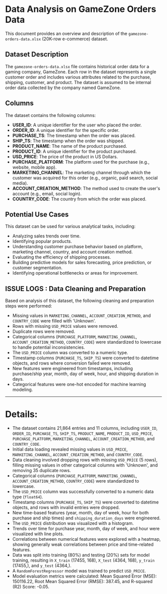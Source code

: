 # Data Analysis on GameZone Orders Data
This document provides an overview and description of the `gamezone-orders-data.xlsx` (20K-row e-commerce) dataset.

## Dataset Description

The `gamezone-orders-data.xlsx` file contains historical order data for a gaming company, GameZone. Each row in the dataset represents a single customer order and includes various attributes related to the purchase, shipping, customer, and product.
The dataset is assumed to be internal order data collected by the company named GameZone.

## Columns

The dataset contains the following columns:

-   **USER_ID**: A unique identifier for the user who placed the order.
-   **ORDER_ID**: A unique identifier for the specific order.
-   **PURCHASE_TS**: The timestamp when the order was placed.
-   **SHIP_TS**: The timestamp when the order was shipped.
-   **PRODUCT_NAME**: The name of the product purchased.
-   **PRODUCT_ID**: A unique identifier for the product purchased.
-   **USD_PRICE**: The price of the product in US Dollars.
-   **PURCHASE_PLATFORM**: The platform used for the purchase (e.g., website, mobile app).
-   **MARKETING_CHANNEL**: The marketing channel through which the customer was acquired for this order (e.g., organic, paid search, social media).
-   **ACCOUNT_CREATION_METHOD**: The method used to create the user's account (e.g., email, social login).
-   **COUNTRY_CODE**: The country from which the order was placed.

## Potential Use Cases

This dataset can be used for various analytical tasks, including:

-   Analyzing sales trends over time.
-   Identifying popular products.
-   Understanding customer purchase behavior based on platform, marketing channel, country, and account creation method.
-   Evaluating the efficiency of shipping processes.
-   Building predictive models for sales forecasting, price prediction, or customer segmentation.
-   Identifying operational bottlenecks or areas for improvement.


## ISSUE LOGS : Data Cleaning and Preparation

Based on analysis of this dataset, the following cleaning and preparation steps were performed:

-   Missing values in `MARKETING_CHANNEL`, `ACCOUNT_CREATION_METHOD`, and `COUNTRY_CODE` were filled with 'Unknown'.
-   Rows with missing `USD_PRICE` values were removed.
-   Duplicate rows were removed.
-   Categorical columns (`PURCHASE_PLATFORM`, `MARKETING_CHANNEL`, `ACCOUNT_CREATION_METHOD`, `COUNTRY_CODE`) were standardized to lowercase to handle potential inconsistencies.
-   The `USD_PRICE` column was converted to a numeric type.
-   Timestamp columns (`PURCHASE_TS`, `SHIP_TS`) were converted to datetime objects, and rows where conversion failed were removed.
-   New features were engineered from timestamps, including purchase/ship year, month, day of week, hour, and shipping duration in days.
-   Categorical features were one-hot encoded for machine learning modeling.

---

# Details:
*   The dataset contains 21,864 entries and 11 columns, including `USER_ID`, `ORDER_ID`, `PURCHASE_TS`, `SHIP_TS`, `PRODUCT_NAME`, `PRODUCT_ID`, `USD_PRICE`, `PURCHASE_PLATFORM`, `MARKETING_CHANNEL`, `ACCOUNT_CREATION_METHOD`, and `COUNTRY_CODE`.
*   Initial data loading revealed missing values in `USD_PRICE`, `MARKETING_CHANNEL`, `ACCOUNT_CREATION_METHOD`, and `COUNTRY_CODE`.
*   Data cleaning involved dropping rows with missing `USD_PRICE` (5 rows), filling missing values in other categorical columns with 'Unknown', and removing 35 duplicate rows.
*   Categorical columns (`PURCHASE_PLATFORM`, `MARKETING_CHANNEL`, `ACCOUNT_CREATION_METHOD`, `COUNTRY_CODE`) were standardized to lowercase.
*   The `USD_PRICE` column was successfully converted to a numeric data type (`float64`).
*   Timestamp columns (`PURCHASE_TS`, `SHIP_TS`) were converted to datetime objects, and rows with invalid entries were dropped.
*   New time-based features (year, month, day of week, hour for both purchase and ship times) and `shipping_duration_days` were engineered.
*   The `USD_PRICE` distribution was visualized with a histogram.
*   Trends over time for purchase year, month, day of week, and hour were visualized with line plots.
*   Correlations between numerical features were explored with a heatmap, showing generally weak correlations between price and time-related features.
*   Data was split into training (80%) and testing (20%) sets for model training, resulting in `X_train` (17455, 168), `X_test` (4364, 168), `y_train` (17455,), and `y_test` (4364,).
*   A `RandomForestRegressor` model was trained to predict `USD_PRICE`.
*   Model evaluation metrics were calculated: Mean Squared Error (MSE): 150116.22, Root Mean Squared Error (RMSE): 387.45, and R-squared (R2) Score: -0.05.
